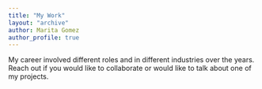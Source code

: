 ```yaml
---
title: "My Work"
layout: "archive"
author: Marita Gomez
author_profile: true
---
```


My career involved different roles and in different industries over the years. Reach out if you would like to collaborate or would like to talk about one of my projects.